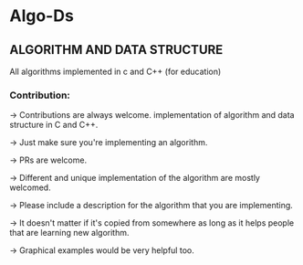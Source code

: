 # Algo-Ds

## ALGORITHM AND DATA STRUCTURE

All algorithms implemented in c and C++ (for education)

### Contribution:
        
  -> Contributions are always welcome. implementation of algorithm and data structure in C and C++. 
  
  -> Just make sure you're implementing an algorithm.

  -> PRs are welcome. 

  -> Different and unique implementation of the algorithm are mostly welcomed.

  -> Please include a description for the algorithm that you are implementing. 
  
  -> It doesn't matter if it's copied from somewhere as long as it helps people that are learning new algorithm.

  -> Graphical examples would be very helpful too.

